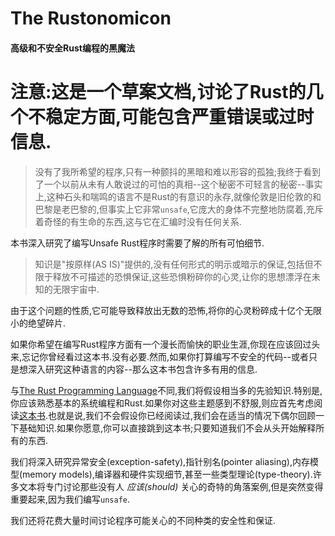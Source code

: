 # The Rustonomicon

#### 高级和不安全Rust编程的黑魔法

# 注意:这是一个草案文档,讨论了Rust的几个不稳定方面,可能包含严重错误或过时信息.

> 没有了我所希望的程序,只有一种颤抖的黑暗和难以形容的孤独;我终于看到了一个以前从未有人敢说过的可怕的真相--这个秘密不可轻言的秘密--事实上,这种石头和喘鸣的语言不是Rust的有意识的永存,就像伦敦是旧伦敦的和巴黎是老巴黎的,但事实上它非常`unsafe`,它庞大的身体不完整地防腐着,充斥着奇怪的有生命的东西,这与它在汇编时没有任何关系.

本书深入研究了编写Unsafe Rust程序时需要了解的所有可怕细节.

> 知识是"按原样(AS IS)"提供的,没有任何形式的明示或暗示的保证,包括但不限于释放不可描述的恐惧保证,这些恐惧粉碎你的心灵,让你的思想漂浮在未知的无限宇宙中.

由于这个问题的性质,它可能导致释放出无数的恐怖,将你的心灵粉碎成十亿个无限小的绝望碎片.

如果你希望在编写Rust程序方面有一个漫长而愉快的职业生涯,你现在应该回过头来,忘记你曾经看过这本书.没有必要.然而,如果你打算编写不安全的代码--或者只是想深入研究这种语言的内容--那么这本书包含许多有用的信息.

与[The Rust Programming Language](https://github.com/rust-lang-nursery/nomicon/blob/master/book/index.html)不同,我们将假设相当多的先验知识.特别是,你应该熟悉基本的系统编程和Rust.如果你对这些主题感到不舒服,则应首先考虑阅读[这本书](https://doc.rust-lang.org/book/index.html).也就是说,我们不会假设你已经阅读过,我们会在适当的情况下偶尔回顾一下基础知识.如果你愿意,你可以直接跳到这本书;只要知道我们不会从头开始解释所有的东西.

我们将深入研究异常安全(exception-safety),指针别名(pointer aliasing),内存模型(memory models),编译器和硬件实现细节,甚至一些类型理论(type-theory).许多文本将专门讨论那些没有人 *应该(should)* 关心的奇特的角落案例,但是突然变得重要起来,因为我们编写`unsafe`.

我们还将花费大量时间讨论程序可能关心的不同种类的安全性和保证.
